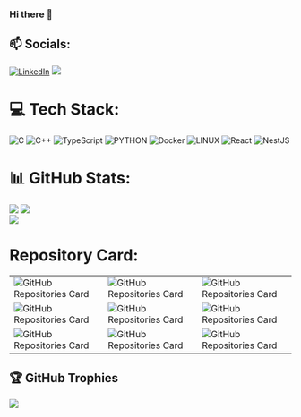 ### Hi there 🥸

<!--
**shimazadeh/shimazadeh** is a ✨ _special_ ✨ repository because its `README.md` (this file) appears on your GitHub profile.
- 🔭 I’m currently working on ...
- 🌱 I’m currently learning ...
- 👯 I’m looking to collaborate on ...
- 🤔 I’m looking for help with ...
- 📫 How to reach me: ...
- ⚡ Fun fact: ...
-->

## 📫 Socials:
[![LinkedIn](https://img.shields.io/badge/LinkedIn-%230077B5.svg?logo=linkedin&logoColor=white)](https://www.linkedin.com/in/shimazadeh/) ![](https://komarev.com/ghpvc/?username=shimazadeh&color=blue)

# 💻 Tech Stack:
![C](https://img.shields.io/badge/c-%2300599C.svg?style=for-the-badge&logo=c&logoColor=white) ![C++](https://img.shields.io/badge/c++-%2300599C.svg?style=for-the-badge&logo=c%2B%2B&logoColor=white) 
![TypeScript](https://img.shields.io/badge/typescript-%23007ACC.svg?style=for-the-badge&logo=typescript&logoColor=white) ![PYTHON](https://img.shields.io/badge/Python-blue?style=for-the-badge&logo=python&logoColor=white)  ![Docker](https://img.shields.io/badge/docker-%230db7ed.svg?style=for-the-badge&logo=docker&logoColor=white)  ![LINUX](https://img.shields.io/badge/Linux-FCC624?style=for-the-badge&logo=linux&logoColor=black) ![React](https://img.shields.io/badge/react-%2320232a.svg?style=for-the-badge&logo=react&logoColor=%2361DAFB) ![NestJS](https://img.shields.io/badge/nestjs-%23E0234E.svg?style=for-the-badge&logo=nestjs&logoColor=white)

# 📊 GitHub Stats:
![](https://github-readme-stats.vercel.app/api/top-langs/?username=shimazadeh&theme=dark&hide_border=false&include_all_commits=false&count_private=false&layout=compact)
![](https://github-readme-stats.vercel.app/api?username=shimazadeh&theme=dark&hide_border=false&include_all_commits=false&count_private=true)<br/>
![](https://github-readme-streak-stats.herokuapp.com/?user=shimazadeh&theme=dark&hide_border=false)<br/>


# Repository Card: 
<table>
  <tr>
    <td>
      <img src="https://github-readme-stats.vercel.app/api/pin/?username=shimazadeh&repo=ft_transcendence&theme=dark&cache=none" alt="GitHub Repositories Card">
    </td>
    <td>
      <img src="https://github-readme-stats.vercel.app/api/pin/?username=shimazadeh&repo=minishell&theme=dark&cache=none" alt="GitHub Repositories Card">
    </td>
    <td>
      <img src="https://github-readme-stats.vercel.app/api/pin/?username=shimazadeh&repo=ft_irc&theme=dark&cache=none" alt="GitHub Repositories Card">
    </td>
  </tr>
  <tr>
    <td>
      <img src="https://github-readme-stats.vercel.app/api/pin/?username=shimazadeh&repo=Ft_linear_regression&theme=dark&cache=none" alt="GitHub Repositories Card">
    </td>
    <td>
      <img src="https://github-readme-stats.vercel.app/api/pin/?username=shimazadeh&repo=Neural_Networks&theme=dark&cache=none" alt="GitHub Repositories Card">
    </td>
    <td>
      <img src="https://github-readme-stats.vercel.app/api/pin/?username=shimazadeh&repo=Ft_logistic_regression&theme=dark&cache=none" alt="GitHub Repositories Card">
    </td>
  </tr>
  <tr>
    <td>
      <img src="https://github-readme-stats.vercel.app/api/pin/?username=shimazadeh&repo=ft_container&theme=dark&cache=none" alt="GitHub Repositories Card">
    </td>
    <td>
      <img src="https://github-readme-stats.vercel.app/api/pin/?username=shimazadeh&repo=Philosophers&theme=dark&cache=none" alt="GitHub Repositories Card">
    </td>
    <td>
      <img src="https://github-readme-stats.vercel.app/api/pin/?username=shimazadeh&repo=Cub3D&theme=dark&cache=none" alt="GitHub Repositories Card">
    </td>
  </tr>
</table>


## 🏆 GitHub Trophies
![](https://github-profile-trophy.vercel.app/?username=shimazadeh&theme=radical&no-frame=false&no-bg=false&margin-w=4)


<!-- Proudly created with GPRM ( https://gprm.itsvg.in ) -->
